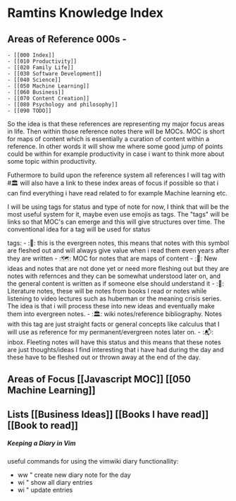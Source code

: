 # Ramtins Knowledge Index
 

## Areas of Reference 000s - 
	- [[000 Index]] 
	- [[010 Productivity]] 
	- [[020 Family Life]]
	- [[030 Software Development]]
	- [[040 Science]]
	- [[050 Machine Learning]]
	- [[060 Business]]
	- [[070 Content Creation]]
	- [[080 Psychology and philosophy]]
	- [[090 TODO]]

So the idea is that these references are representing my major focus areas in
life. Then within those reference notes there will be MOCs. MOC is short for
maps of content which is essentially a curation of content within a reference.
In other words it will show me where some good jump of points could be within
for example productivity in case i want to think more about some topic within
productivity.

Futhermore to build upon the reference system all references I will tag with
#🏛  will also have a link to these index areas of focus if possible so that i
can find everything i have read related to for example Machine learning etc. 

I will be using tags for status and type of note for now, I think that will be
the most useful system for it, maybe even use emojis as tags. The "tags" will
be links so that MOC's can emerge and this will give structures over time. The
conventional idea for a tag will be used for status

tags: 
	- :🌳: this is the evergreen notes, this means that notes with this
	  symbol are fleshed out and will always give value when i read them
	  even years after they are written
	- :🗺: MOC for notes that are maps of content
	- :🌱: New ideas and notes that are not done yet or need more fleshing
	  out but they are notes with refernces and they can be somewhat
	  understood later on, and the general content is written as if someone
	  else should understand it
	- :📖: Literature notes, these will be notes from books I read or notes
	  while listening to video lectures such as huberman or the meaning
	  crisis series. The idea is that i will process these into new ideas
	  and eventually make them into evergreen notes. 
	- :🏛: wiki notes/reference bibliography. Notes with this tag are just
	  straight facts or general concepts like calculus that I will use as
	  reference for my permanent/evergreen notes later on.
	- :📬: inbox. Fleeting notes will have this status and this means that
	  these notes are just thoughts/ideas I find interesting that i have
	  had during the day and these have to be fleshed out or thrown away at
	  the end of the day.
	


## Areas of Focus [[Javascript MOC]] [[050 Machine Learning]]

## Lists [[Business Ideas]] [[Books I have read]] [[Book to read]]

##### Keeping a Diary in Vim
useful commands for using the vimwiki diary functionallity:

- <leader>w<leader>w " create new diary note for the day
- <leader>wi " show all diary entries
- <leader>w<leader>i " update entries
